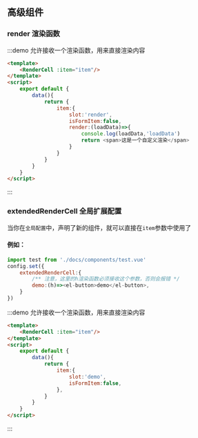 ## 高级组件


### render 渲染函数
:::demo 允许接收一个渲染函数，用来直接渲染内容
```html
<template>
    <RenderCell :item="item"/>
</template>
<script>
    export default {
        data(){
            return {
                item:{
                    slot:'render',
                    isFormItem:false,
                    render:(loadData)=>{
                        console.log(loadData,'loadData')
                        return <span>这是一个自定义渲染</span>
                    }
                }
            }
        }
    }
</script>
```
:::


### extendedRenderCell 全局扩展配置
当你在`全局配置`中，声明了新的组件，就可以直接在`item`参数中使用了

#### 例如：
```js
import test from './docs/components/test.vue'
config.set({
    extendedRenderCell:{
        /** 注意，这里的h渲染函数必须接收这个参数，否则会报错 */
        demo:(h)=><el-button>demo</el-button>,
    }
})
```

:::demo 允许接收一个渲染函数，用来直接渲染内容
```html
<template>
    <RenderCell :item="item"/>
</template>
<script>
    export default {
        data(){
            return {
                item:{
                    slot:'demo',
                    isFormItem:false,
                },
            }
        }
    }
</script>
```
:::
